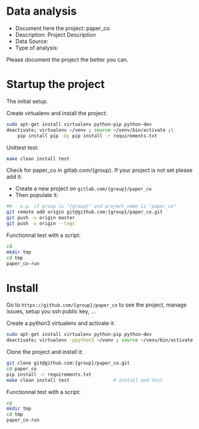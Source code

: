 # Data analysis
- Document here the project: paper_co
- Description: Project Description
- Data Source:
- Type of analysis:

Please document the project the better you can.

# Startup the project

The initial setup.

Create virtualenv and install the project:
```bash
sudo apt-get install virtualenv python-pip python-dev
deactivate; virtualenv ~/venv ; source ~/venv/bin/activate ;\
    pip install pip -U; pip install -r requirements.txt
```

Unittest test:
```bash
make clean install test
```

Check for paper_co in gitlab.com/{group}.
If your project is not set please add it:

- Create a new project on `gitlab.com/{group}/paper_co`
- Then populate it:

```bash
##   e.g. if group is "{group}" and project_name is "paper_co"
git remote add origin git@github.com:{group}/paper_co.git
git push -u origin master
git push -u origin --tags
```

Functionnal test with a script:

```bash
cd
mkdir tmp
cd tmp
paper_co-run
```

# Install

Go to `https://github.com/{group}/paper_co` to see the project, manage issues,
setup you ssh public key, ...

Create a python3 virtualenv and activate it:

```bash
sudo apt-get install virtualenv python-pip python-dev
deactivate; virtualenv -ppython3 ~/venv ; source ~/venv/bin/activate
```

Clone the project and install it:

```bash
git clone git@github.com:{group}/paper_co.git
cd paper_co
pip install -r requirements.txt
make clean install test                # install and test
```
Functionnal test with a script:

```bash
cd
mkdir tmp
cd tmp
paper_co-run
```
